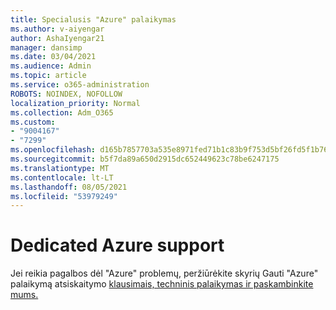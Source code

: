 ```yaml
---
title: Specialusis "Azure" palaikymas
ms.author: v-aiyengar
author: AshaIyengar21
manager: dansimp
ms.date: 03/04/2021
ms.audience: Admin
ms.topic: article
ms.service: o365-administration
ROBOTS: NOINDEX, NOFOLLOW
localization_priority: Normal
ms.collection: Adm_O365
ms.custom:
- "9004167"
- "7299"
ms.openlocfilehash: d165b7857703a535e8971fed71b1c83b9f753d5bf26fd5f1b76fe583a6c61578
ms.sourcegitcommit: b5f7da89a650d2915dc652449623c78be6247175
ms.translationtype: MT
ms.contentlocale: lt-LT
ms.lasthandoff: 08/05/2021
ms.locfileid: "53979249"
---
```

# <a name="dedicated-azure-support"></a>Dedicated Azure support

Jei reikia pagalbos dėl "Azure" problemų, peržiūrėkite skyrių Gauti "Azure" palaikymą atsiskaitymo [klausimais, techninis palaikymas ir paskambinkite mums.](https://go.microsoft.com/fwlink/?linkid=2081348)
